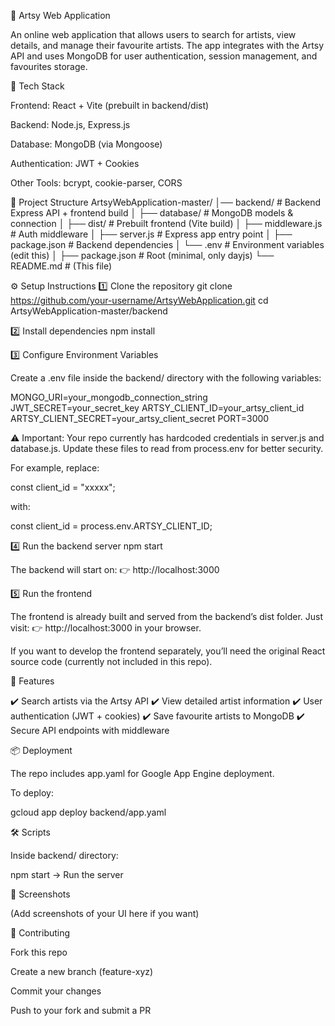 🎨 Artsy Web Application

An online web application that allows users to search for artists, view details, and manage their favourite artists. The app integrates with the Artsy API and uses MongoDB for user authentication, session management, and favourites storage.

🚀 Tech Stack

Frontend: React + Vite (prebuilt in backend/dist)

Backend: Node.js, Express.js

Database: MongoDB (via Mongoose)

Authentication: JWT + Cookies

Other Tools: bcrypt, cookie-parser, CORS

📂 Project Structure
ArtsyWebApplication-master/
│── backend/            # Backend Express API + frontend build
│   ├── database/       # MongoDB models & connection
│   ├── dist/           # Prebuilt frontend (Vite build)
│   ├── middleware.js   # Auth middleware
│   ├── server.js       # Express app entry point
│   ├── package.json    # Backend dependencies
│   └── .env            # Environment variables (edit this)
│
├── package.json        # Root (minimal, only dayjs)
└── README.md           # (This file)

⚙️ Setup Instructions
1️⃣ Clone the repository
git clone https://github.com/your-username/ArtsyWebApplication.git
cd ArtsyWebApplication-master/backend

2️⃣ Install dependencies
npm install

3️⃣ Configure Environment Variables

Create a .env file inside the backend/ directory with the following variables:

MONGO_URI=your_mongodb_connection_string
JWT_SECRET=your_secret_key
ARTSY_CLIENT_ID=your_artsy_client_id
ARTSY_CLIENT_SECRET=your_artsy_client_secret
PORT=3000


⚠️ Important: Your repo currently has hardcoded credentials in server.js and database.js. Update these files to read from process.env for better security.

For example, replace:

const client_id = "xxxxx";


with:

const client_id = process.env.ARTSY_CLIENT_ID;

4️⃣ Run the backend server
npm start


The backend will start on:
👉 http://localhost:3000

5️⃣ Run the frontend

The frontend is already built and served from the backend’s dist folder.
Just visit:
👉 http://localhost:3000 in your browser.

If you want to develop the frontend separately, you’ll need the original React source code (currently not included in this repo).

🔑 Features

✔️ Search artists via the Artsy API
✔️ View detailed artist information
✔️ User authentication (JWT + cookies)
✔️ Save favourite artists to MongoDB
✔️ Secure API endpoints with middleware

📦 Deployment

The repo includes app.yaml for Google App Engine deployment.

To deploy:

gcloud app deploy backend/app.yaml

🛠️ Scripts

Inside backend/ directory:

npm start → Run the server

📸 Screenshots

(Add screenshots of your UI here if you want)

🤝 Contributing

Fork this repo

Create a new branch (feature-xyz)

Commit your changes

Push to your fork and submit a PR
